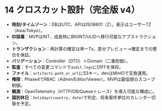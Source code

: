 # 14 クロスカット設計（完全版 v4）

- **時刻/タイムゾーン**：DBはUTC、APIはISO8601（Z）。表示はユーザーTZ（Asia/Tokyo）。
- **ID採番**：MVPはINT、成長時にBIGINT/ULIDへ移行可能なアブストラクション。
- **トランザクション**：再計算の確定は単一Tx。差分プレビュー→確定までの整合を保証。
- **バリデーション**：Controller（DTO）＋Domain（二重防御）。
- **監査**：すべての変更コマンドで`audit_logs`にDIFFを保存。
- **ファイル**：`artifacts.path_or_url`にS3キー。devはMinIOで互換運用。
- **権限**：Phase4でRBAC（Admin/Editor/Viewer）。MVPは最低限のスコープ制御。
- **観測**：OpenTelemetry（HTTP/DB/Queueトレース）を導入可能な構成に。
- **国別休日**：`holidays(country, date)`で判定、将来案件単位のカレンダー切替を予定。

